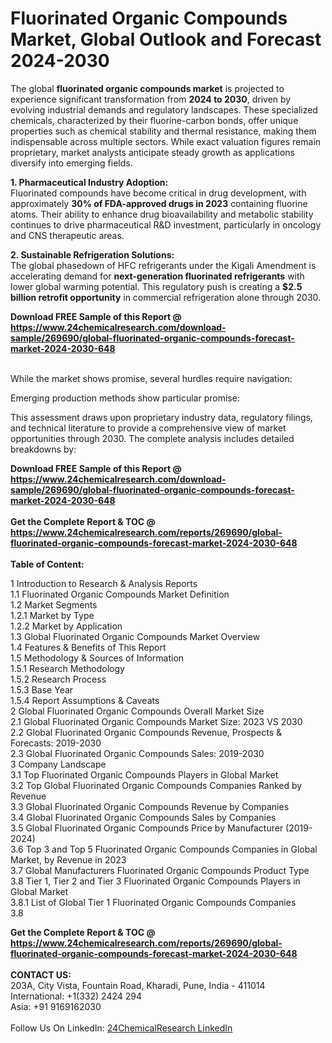 <h1>Fluorinated Organic Compounds Market, Global Outlook and Forecast 2024-2030</h1><p>The global <strong>fluorinated organic compounds market</strong> is projected to experience significant transformation from <strong>2024 to 2030</strong>, driven by evolving industrial demands and regulatory landscapes. These specialized chemicals, characterized by their fluorine-carbon bonds, offer unique properties such as chemical stability and thermal resistance, making them indispensable across multiple sectors. While exact valuation figures remain proprietary, market analysts anticipate steady growth as applications diversify into emerging fields.</p><p><strong>1. Pharmaceutical Industry Adoption:</strong><br>
Fluorinated compounds have become critical in drug development, with approximately <strong>30% of FDA-approved drugs in 2023</strong> containing fluorine atoms. Their ability to enhance drug bioavailability and metabolic stability continues to drive pharmaceutical R&amp;D investment, particularly in oncology and CNS therapeutic areas.</p><p><strong>2. Sustainable Refrigeration Solutions:</strong><br>
The global phasedown of HFC refrigerants under the Kigali Amendment is accelerating demand for <strong>next-generation fluorinated refrigerants</strong> with lower global warming potential. This regulatory push is creating a <strong>$2.5 billion retrofit opportunity</strong> in commercial refrigeration alone through 2030.</p><div><b>Download FREE Sample of this Report @ 
            <a href="https://www.24chemicalresearch.com/download-sample/269690/global-fluorinated-organic-compounds-forecast-market-2024-2030-648">
            https://www.24chemicalresearch.com/download-sample/269690/global-fluorinated-organic-compounds-forecast-market-2024-2030-648</a></b></div><br><p>While the market shows promise, several hurdles require navigation:</p><p>Emerging production methods show particular promise:</p><p>This assessment draws upon proprietary industry data, regulatory filings, and technical literature to provide a comprehensive view of market opportunities through 2030. The complete analysis includes detailed breakdowns by:</p><div><b>Download FREE Sample of this Report @ 
            <a href="https://www.24chemicalresearch.com/download-sample/269690/global-fluorinated-organic-compounds-forecast-market-2024-2030-648">
            https://www.24chemicalresearch.com/download-sample/269690/global-fluorinated-organic-compounds-forecast-market-2024-2030-648</a></b></div><br><div><b>Get the Complete Report & TOC @ 
            <a href="https://www.24chemicalresearch.com/reports/269690/global-fluorinated-organic-compounds-forecast-market-2024-2030-648">
            https://www.24chemicalresearch.com/reports/269690/global-fluorinated-organic-compounds-forecast-market-2024-2030-648</a></b></div><br>
            <b>Table of Content:</b><p>1 Introduction to Research & Analysis Reports<br />
    1.1 Fluorinated Organic Compounds Market Definition<br />
    1.2 Market Segments<br />
        1.2.1 Market by Type<br />
        1.2.2 Market by Application<br />
    1.3 Global Fluorinated Organic Compounds Market Overview<br />
    1.4 Features & Benefits of This Report<br />
    1.5 Methodology & Sources of Information<br />
        1.5.1 Research Methodology<br />
        1.5.2 Research Process<br />
        1.5.3 Base Year<br />
        1.5.4 Report Assumptions & Caveats<br />
2 Global Fluorinated Organic Compounds Overall Market Size<br />
    2.1 Global Fluorinated Organic Compounds Market Size: 2023 VS 2030<br />
    2.2 Global Fluorinated Organic Compounds Revenue, Prospects & Forecasts: 2019-2030<br />
    2.3 Global Fluorinated Organic Compounds Sales: 2019-2030<br />
3 Company Landscape<br />
    3.1 Top Fluorinated Organic Compounds Players in Global Market<br />
    3.2 Top Global Fluorinated Organic Compounds Companies Ranked by Revenue<br />
    3.3 Global Fluorinated Organic Compounds Revenue by Companies<br />
    3.4 Global Fluorinated Organic Compounds Sales by Companies<br />
    3.5 Global Fluorinated Organic Compounds Price by Manufacturer (2019-2024)<br />
    3.6 Top 3 and Top 5 Fluorinated Organic Compounds Companies in Global Market, by Revenue in 2023<br />
    3.7 Global Manufacturers Fluorinated Organic Compounds Product Type<br />
    3.8 Tier 1, Tier 2 and Tier 3 Fluorinated Organic Compounds Players in Global Market<br />
        3.8.1 List of Global Tier 1 Fluorinated Organic Compounds Companies<br />
        3.8</p><div><b>Get the Complete Report & TOC @ 
            <a href="https://www.24chemicalresearch.com/reports/269690/global-fluorinated-organic-compounds-forecast-market-2024-2030-648">
            https://www.24chemicalresearch.com/reports/269690/global-fluorinated-organic-compounds-forecast-market-2024-2030-648</a></b></div><br><b>CONTACT US:</b><br>
            203A, City Vista, Fountain Road, Kharadi, Pune, India - 411014<br>
            International: +1(332) 2424 294<br>
            Asia: +91 9169162030 <br><br>
            Follow Us On LinkedIn: <a href="https://www.linkedin.com/company/24chemicalresearch/">24ChemicalResearch LinkedIn</a>